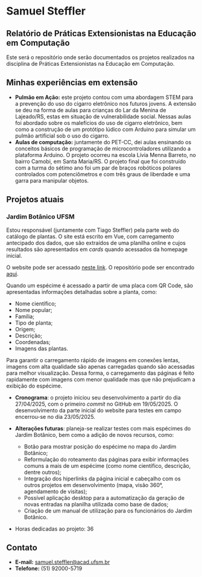 # Samuel Steffler

## Relatório de Práticas Extensionistas na Educação em Computação
Este será o repositório onde serão documentados os projetos realizados na disciplina de Práticas Extensionistas na Educação em Computação.

## Minhas experiências em extensão
- **Pulmão em Ação:** este projeto contou com uma abordagem STEM para a prevenção do uso do cigarro eletrônico nos futuros jovens. A extensão se deu na forma de aulas para crianças do Lar da Menina de Lajeado/RS, estas em situação de vulnerabilidade social. Nessas aulas foi abordado sobre os malefícios do uso de cigarro eletrônico, bem como a construção de um protótipo lúdico com Arduino para simular um pulmão artificial sob o uso do cigarro.
- **Aulas de computação:** juntamente do PET-CC, dei aulas ensinando os conceitos básicos de programação de microcontroladores utilizando a plataforma Arduino. O projeto ocorreu na escola Lívia Menna Barreto, no bairro Camobi, em Santa Maria/RS. O projeto final que foi construído com a turma do sétimo ano foi um par de braços robóticos polares controlados com potenciômetros e com três graus de liberdade e uma garra para manipular objetos.

## Projetos atuais
### **Jardim Botânico UFSM**
Estou responsável (juntamente com Tiago Steffler) pela parte web do catálogo de plantas. O site está escrito em Vue, com carregamento antecipado dos dados, que são extraídos de uma planilha online e cujos resultados são apresentados em *cards* quando acessados da homepage inicial.

O website pode ser acessado [neste link](https://jbsm.inf.ufsm.br/acervo/). O repositório pode ser encontrado [aqui](https://github.com/jardimbotanicoufsm/acervo).

Quando um espécime é acessado a partir de uma placa com QR Code, são apresentadas informações detalhadas sobre a planta, como:

- Nome científico;
- Nome popular;
- Família;
- Tipo de planta;
- Origem;
- Descrição;
- Coordenadas;
- Imagens das plantas.

Para garantir o carregamento rápido de imagens em conexões lentas, imagens com alta qualidade são apenas carregadas quando são acessadas para melhor visualização. Dessa forma, o carregamento das páginas é feito rapidamente com imagens com menor qualidade mas que não prejudicam a exibição do espécime.

- **Cronograma**: o projeto iniciou seu desenvolvimento a partir do dia 27/04/2025, com o primeiro *commit* no GitHub em 19/05/2025. O desenvolvimento da parte inicial do website para testes em campo encerrou-se no dia 23/05/2025.
  
- **Alterações futuras**: planeja-se realizar testes com mais espécimes do Jardim Botânico, bem como a adição de novos recursos, como:
  - Botão para mostrar posição do espécime no mapa do Jardim Botânico;
  - Reformulação do roteamento das páginas para exibir informações comuns a mais de um espécime (como nome científico, descrição, dentre outros);
  - Integração dos hiperlinks da página inicial e cabeçalho com os outros projetos em desenvolvimento (mapa, visão 360°, agendamento de visitas);
  - Possível aplicação desktop para a automatização da geração de novas entradas na planilha utilizada como base de dados;
  - Criação de um manual de utilização para os funcionários do Jardim Botânico.

- Horas dedicadas ao projeto: 36

## Contato
- **E-mail:** samuel.steffler@acad.ufsm.br
- **Telefone:** (51) 92000-5719